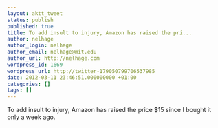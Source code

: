 ```yaml
---
layout: aktt_tweet
status: publish
published: true
title: To add insult to injury, Amazon has raised the pri...
author: nelhage
author_login: nelhage
author_email: nelhage@mit.edu
author_url: http://nelhage.com
wordpress_id: 1669
wordpress_url: http://twitter-179050799706537985
date: 2012-03-11 23:46:51.000000000 +01:00
categories: []
tags: []
---
```

To add insult to injury, Amazon has raised the price $15 since I bought it only a week ago.
